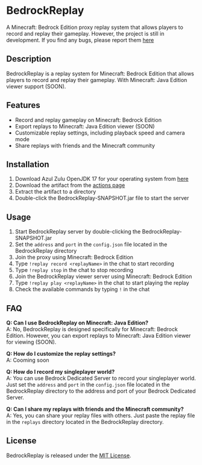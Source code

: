 # BedrockReplay
A Minecraft: Bedrock Edition proxy replay system that allows players to record and replay their gameplay.
However, the project is still in development. If you find any bugs, please report them [here](https://github.com/brokiem/BedrockReplay/issues)

## Description
BedrockReplay is a replay system for Minecraft: Bedrock Edition that allows players to record and replay their gameplay. With Minecraft: Java Edition viewer support (SOON).

## Features
- Record and replay gameplay on Minecraft: Bedrock Edition
- Export replays to Minecraft: Java Edition viewer (SOON)
- Customizable replay settings, including playback speed and camera mode
- Share replays with friends and the Minecraft community

## Installation
1. Download Azul Zulu OpenJDK 17 for your operating system from [here](https://www.azul.com/downloads/zulu-community/?version=java-17-lts&package=jdk)
2. Download the artifact from the [actions page](https://github.com/brokiem/BedrockReplay/actions)
3. Extract the artifact to a directory
4. Double-click the BedrockReplay-SNAPSHOT.jar file to start the server

## Usage
1. Start BedrockReplay server by double-clicking the BedrockReplay-SNAPSHOT.jar
2. Set the `address` and `port` in the `config.json` file located in the BedrockReplay directory
3. Join the proxy using Minecraft: Bedrock Edition
4. Type `!replay record <replayName>` in the chat to start recording
5. Type `!replay stop` in the chat to stop recording
6. Join the BedrockReplay viewer server using Minecraft: Bedrock Edition
7. Type `!replay play <replayName>` in the chat to start playing the replay
8. Check the available commands by typing `!` in the chat

## FAQ
**Q: Can I use BedrockReplay on Minecraft: Java Edition?**<br>
A: No, BedrockReplay is designed specifically for Minecraft: Bedrock Edition. However, you can export replays to Minecraft: Java Edition viewer for viewing (SOON).

**Q: How do I customize the replay settings?**<br>
A: Cooming soon

**Q: How do I record my singleplayer world?**<br>
A: You can use Bedrock Dedicated Server to record your singleplayer world. Just set the `address` and `port` in the `config.json` file located in the BedrockReplay directory to the address and port of your Bedrock Dedicated Server.

**Q: Can I share my replays with friends and the Minecraft community?**<br>
A: Yes, you can share your replay files with others. Just paste the replay file in the `replays` directory located in the BedrockReplay directory.

## License
BedrockReplay is released under the [MIT License](https://opensource.org/licenses/MIT).
